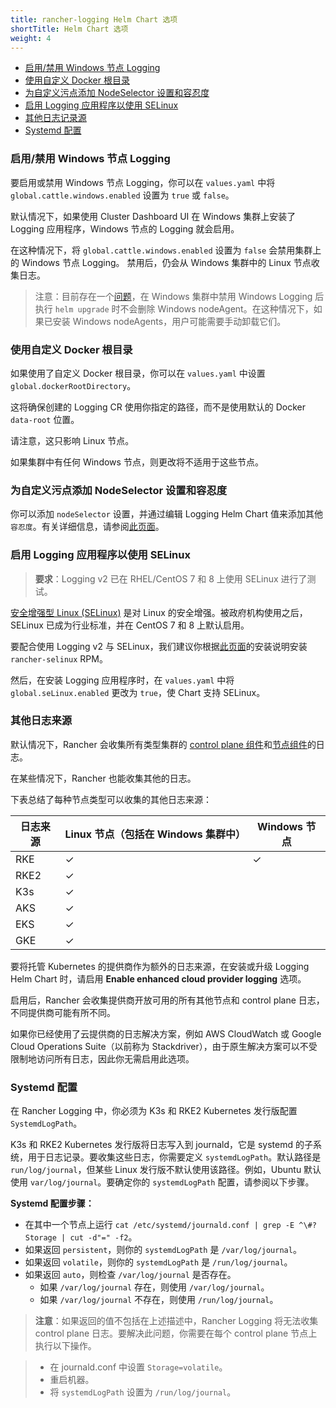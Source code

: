 ```yaml
---
title: rancher-logging Helm Chart 选项
shortTitle: Helm Chart 选项
weight: 4
---
```


- [启用/禁用 Windows 节点 Logging](#enable-disable-windows-node-logging)
- [使用自定义 Docker 根目录](#working-with-a-custom-docker-root-directory)
- [为自定义污点添加 NodeSelector 设置和容忍度](#adding-nodeselector-settings-and-tolerations-for-custom-taints)
- [启用 Logging 应用程序以使用 SELinux](#enabling-the-logging-application-to-work-with-selinux)
- [其他日志记录源](#additional-logging-sources)
- [Systemd 配置](#systemd-configuration)

### 启用/禁用 Windows 节点 Logging

要启用或禁用 Windows 节点 Logging，你可以在 `values.yaml` 中将 `global.cattle.windows.enabled` 设置为 `true` 或 `false`。

默认情况下，如果使用 Cluster Dashboard UI 在 Windows 集群上安装了 Logging 应用程序，Windows 节点的 Logging 就会启用。

在这种情况下，将 `global.cattle.windows.enabled` 设置为 `false` 会禁用集群上的 Windows 节点 Logging。
禁用后，仍会从 Windows 集群中的 Linux 节点收集日志。

> 注意：目前存在一个[问题](https://github.com/rancher/rancher/issues/32325)，在 Windows 集群中禁用 Windows Logging 后执行 `helm upgrade` 时不会删除 Windows nodeAgent。在这种情况下，如果已安装 Windows nodeAgents，用户可能需要手动卸载它们。

### 使用自定义 Docker 根目录

如果使用了自定义 Docker 根目录，你可以在 `values.yaml` 中设置 `global.dockerRootDirectory`。

这将确保创建的 Logging CR 使用你指定的路径，而不是使用默认的 Docker `data-root` 位置。

请注意，这只影响 Linux 节点。

如果集群中有任何 Windows 节点，则更改将不适用于这些节点。

### 为自定义污点添加 NodeSelector 设置和容忍度

你可以添加 `nodeSelector` 设置，并通过编辑 Logging Helm Chart 值来添加其他`容忍度`。有关详细信息，请参阅[此页面](../taints-tolerations)。

### 启用 Logging 应用程序以使用 SELinux

> **要求**：Logging v2 已在 RHEL/CentOS 7 和 8 上使用 SELinux 进行了测试。

[安全增强型 Linux (SELinux)](https://en.wikipedia.org/wiki/Security-Enhanced_Linux) 是对 Linux 的安全增强。被政府机构使用之后，SELinux 已成为行业标准，并在 CentOS 7 和 8 上默认启用。

要配合使用 Logging v2 与 SELinux，我们建议你根据[此页面]({{<baseurl>}}/rancher/v2.6/en/security/selinux/#installing-the-rancher-selinux-rpm)的安装说明安装 `rancher-selinux` RPM。

然后，在安装 Logging 应用程序时，在 `values.yaml` 中将 `global.seLinux.enabled` 更改为 `true`，使 Chart 支持 SELinux。

### 其他日志来源

默认情况下，Rancher 会收集所有类型集群的 [control plane 组件](https://kubernetes.io/docs/concepts/overview/components/#control-plane-components)和[节点组件](https://kubernetes.io/docs/concepts/overview/components/#node-components)的日志。

在某些情况下，Rancher 也能收集其他的日志。

下表总结了每种节点类型可以收集的其他日志来源：

| 日志来源 | Linux 节点（包括在 Windows 集群中） | Windows 节点 |
| --- | --- | ---|
| RKE | ✓ | ✓ |
| RKE2 | ✓ | |
| K3s | ✓ | |
| AKS | ✓ | |
| EKS | ✓ | |
| GKE | ✓ | |

要将托管 Kubernetes 的提供商作为额外的日志来源，在安装或升级 Logging Helm Chart 时，请启用 **Enable enhanced cloud provider logging** 选项。

启用后，Rancher 会收集提供商开放可用的所有其他节点和 control plane 日志，不同提供商可能有所不同。

如果你已经使用了云提供商的日志解决方案，例如 AWS CloudWatch 或 Google Cloud Operations Suite（以前称为 Stackdriver），由于原生解决方案可以不受限制地访问所有日志，因此你无需启用此选项。

### Systemd 配置

在 Rancher Logging 中，你必须为 K3s 和 RKE2 Kubernetes 发行版配置 `SystemdLogPath`。

K3s 和 RKE2 Kubernetes 发行版将日志写入到 journald，它是 systemd 的子系统，用于日志记录。要收集这些日志，你需要定义 `systemdLogPath`。默认路径是 `run/log/journal`，但某些 Linux 发行版不默认使用该路径。例如，Ubuntu 默认使用 `var/log/journal`。要确定你的 `systemdLogPath` 配置，请参阅以下步骤。

**Systemd 配置步骤：**

* 在其中一个节点上运行 `cat /etc/systemd/journald.conf | grep -E ^\#?Storage | cut -d"=" -f2`。
* 如果返回 `persistent`，则你的 `systemdLogPath` 是 `/var/log/journal`。
* 如果返回 `volatile`，则你的 `systemdLogPath` 是 `/run/log/journal`。
* 如果返回 `auto`，则检查 `/var/log/journal` 是否存在。
   * 如果 `/var/log/journal` 存在，则使用 `/var/log/journal`。
   * 如果 `/var/log/journal` 不存在，则使用 `/run/log/journal`。

> **注意**：如果返回的值不包括在上述描述中，Rancher Logging 将无法收集 control plane 日志。要解决此问题，你需要在每个 control plane 节点上执行以下操作。

> * 在 journald.conf 中设置 `Storage=volatile`。
> * 重启机器。
> * 将 `systemdLogPath` 设置为 `/run/log/journal`。